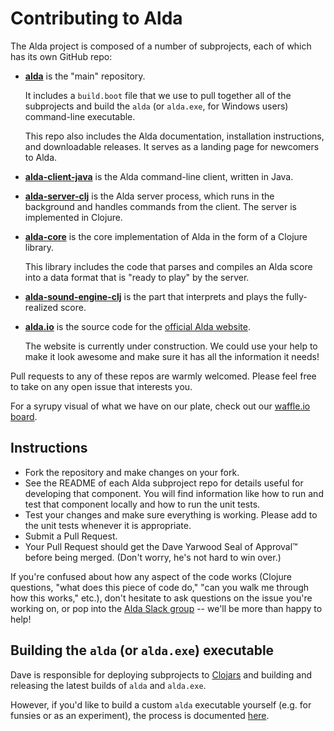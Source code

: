 # Contributing to Alda

The Alda project is composed of a number of subprojects, each of which has its
own GitHub repo:

  - [**alda**](https://github.com/alda-lang/alda) is the "main" repository.

    It includes a `build.boot` file that we use to pull together all of the
    subprojects and build the `alda` (or `alda.exe`, for Windows users)
    command-line executable.

    This repo also includes the Alda documentation, installation instructions,
    and downloadable releases. It serves as a landing page for newcomers to
    Alda.

  - [**alda-client-java**](https://github.com/alda-lang/alda-client-java) is the
    Alda command-line client, written in Java.

  - [**alda-server-clj**](https://github.com/alda-lang/alda-server-clj) is the
    Alda server process, which runs in the background and handles commands from
    the client. The server is implemented in Clojure.

  - [**alda-core**](https://github.com/alda-lang/alda-core) is the core
    implementation of Alda in the form of a Clojure library.

    This library includes the code that parses and compiles an Alda score into a
    data format that is "ready to play" by the server.

  - [**alda-sound-engine-clj**](https://github.com/alda-lang/alda-sound-engine-clj)
    is the part that interprets and plays the fully-realized score.

  - [**alda.io**](https://github.com/alda-lang/alda.io) is the source code for
    the [official Alda website](http://alda.io).

    The website is currently under construction. We could use your help to make
    it look awesome and make sure it has all the information it needs!

Pull requests to any of these repos are warmly welcomed. Please feel free to
take on any open issue that interests you.

For a syrupy visual of what we have on our plate, check out our [waffle.io
board](https://waffle.io/alda-lang/alda).

## Instructions

- Fork the repository and make changes on your fork.
- See the README of each Alda subproject repo for details useful for developing
  that component.  You will find information like how to run and test that
  component locally and how to run the unit tests.
- Test your changes and make sure everything is working. Please add to the unit
  tests whenever it is appropriate.
- Submit a Pull Request.
- Your Pull Request should get the Dave Yarwood Seal of Approval™ before being
  merged. (Don't worry, he's not hard to win over.)

If you're confused about how any aspect of the code works (Clojure questions,
"what does this piece of code do," "can you walk me through how this works,"
etc.), don't hesitate to ask questions on the issue you're working on, or pop
into the [Alda Slack group](http://slack.alda.io) -- we'll be more than happy to
help!

## Building the `alda` (or `alda.exe`) executable

Dave is responsible for deploying subprojects to
[Clojars](https://clojars.org/groups/alda) and building and releasing the latest
builds of `alda` and `alda.exe`.

However, if you'd like to build a custom `alda` executable yourself (e.g. for
funsies or as an experiment), the process is documented
[here](doc/building-the-alda-executable.md).

